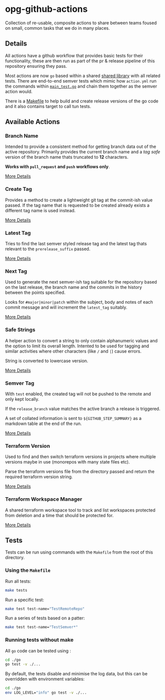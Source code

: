 # opg-github-actions

Collection of re-usable, composite actions to share between teams foused on small, common tasks that we do in many places.

## Details

All actions have a github workflow that provides basic tests for their functionality, these are then run as part of the pr & release pipeline of this repository ensuring they pass.

Most actions are now `go` based within a shared [shared library](./go/) with all related tests. There are end-to-end semver tests which mimic how `action.yml` run the commands within [`main_test.go`](./go/main_test.go) and chain them together as the semver action would.

There is a [Makefile](./Makefile) to help build and create release versions of the go code and it also contains target to call tun tests.


## Available Actions

### Branch Name

Intended to provide a consistent method for getting branch data out of the active repository. Primarily provides the current branch name and a *tag safe* version of the branch name thats truncated to **12** characters.

**Works with `pull_request` and `push` workflows only**.

[More Details](./.github/actions/branch-name/README.md)


### Create Tag

Provides a method to create a lightweight git tag at the commit-ish value passed. If the tag name that is requested to be created already exists a different tag name is used instead.

[More Details](./.github/actions/create-tag/README.md)


### Latest Tag

Tries to find the last semver styled release tag and the latest tag thats relevant to the `prerelease_suffix` passed.

[More Details](./.github/actions/latest-tag/README.md)


### Next Tag

Used to generate the next semver-ish tag suitable for the repository based on the last release, the branch name and the commits in the history between the points specified.

Looks for `#major|minor|patch` within the subject, body and notes of each commit message and will increment the `latest_tag` suitably.

[More Details](./.github/actions/next-tag/README.md)



### Safe Strings

A helper action to convert a string to only contain alphanumeric values and the option to limit its overall length. Intented to be used for tagging and similar activities where other characters (like `/` and `|`) cause errors.

String is converted to lowercase version.


[More Details](./.github/actions/safe-strings/README.md)


### Semver Tag

With `test` enabled, the created tag will not be pushed to the remote and only kept locally.

If the `release_branch` value matches the active branch a release is triggered.

A set of collated information is sent to `${GITHUB_STEP_SUMMARY}` as a markdown table at the end of the run.

[More Details](./.github/actions/semver-tag/README.md)


### Terraform Version

Used to find and then switch terraform versions in projects where multiple versions maybe in use (monorepos with many state files etc).

Parse the terraform versions file from the directory passed and return the required terraform version string.

[More Details](./.github/actions/terraform-version/README.md)

### Terraform Workspace Manager

A shared terraform workspace tool to track and list workspaces protected from deletion and a time that should be protected for.

[More Details](./.github/actions/terraform-workspace-manager/README.md)

## Tests

Tests can be run using commands with the `Makefile` from the root of this directory.

### Using the `Makefile`

Run all tests:

```bash
make tests
```

Run a specific test:

```bash
make test test-name="TestRemoteRepo"
```

Run a series of tests based on a patter:

```bash
make test test-name="TestSemver*"
```

### Running tests without make

All `go` code can be tested using :

```bash
cd ./go
go test -v ./...
```

By default, the tests disable and minimise the log data, but this can be overridden with environment variables:

```bash
cd ./go
env LOG_LEVEL="info" go test -v ./...
```
